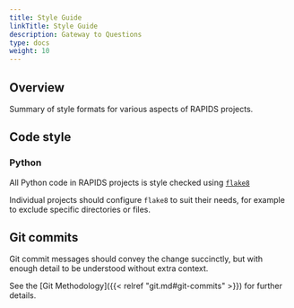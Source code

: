 ```yaml
---
title: Style Guide
linkTitle: Style Guide
description: Gateway to Questions
type: docs
weight: 10
---
```


## Overview

Summary of style formats for various aspects of RAPIDS projects.

## Code style

### Python

All Python code in RAPIDS projects is style checked using [`flake8`](https://github.com/PyCQA/flake8)

Individual projects should configure `flake8` to suit their needs, for example to exclude specific directories or files.

## Git commits

Git commit messages should convey the change succinctly, but with enough detail to be understood without extra context.

See the [Git Methodology]({{< relref "git.md#git-commits" >}}) for further details.
